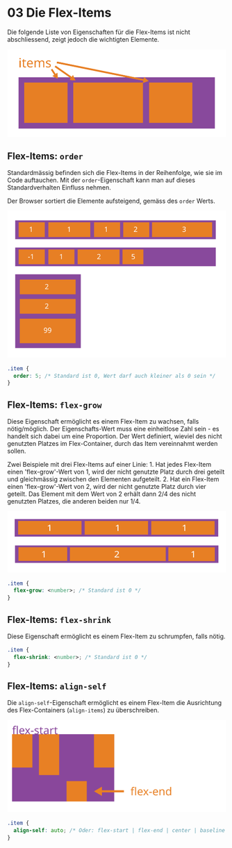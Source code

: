 # 03 Die Flex-Items

Die folgende Liste von Eigenschaften für die Flex-Items ist nicht abschliessend, zeigt jedoch die wichtigten Elemente.

![Flex Items](../../.gitbook/assets/flex-items%20%281%29.svg)

## Flex-Items: `order`

Standardmässig befinden sich die Flex-Items in der Reihenfolge, wie sie im Code auftauchen. Mit der `order`-Eigenschaft kann man auf dieses Standardverhalten Einfluss nehmen.

Der Browser sortiert die Elemente aufsteigend, gemäss des `order` Werts.

![Order](../../.gitbook/assets/order.svg)

```css
.item {
  order: 5; /* Standard ist 0, Wert darf auch kleiner als 0 sein */
}
```

## Flex-Items: `flex-grow`

Diese Eigenschaft ermöglicht es einem Flex-Item zu wachsen, falls nötig/möglich. Der Eigenschafts-Wert muss eine einheitlose Zahl sein - es handelt sich dabei um eine Proportion. Der Wert definiert, wieviel des nicht genutzten Platzes im Flex-Container, durch das Item vereinnahmt werden sollen.

Zwei Beispiele mit drei Flex-Items auf einer Linie: 1. Hat jedes Flex-Item einen 'flex-grow'-Wert von 1, wird der nicht genutzte Platz durch drei geteilt und gleichmässig zwischen den Elementen aufgeteilt. 2. Hat ein Flex-Item einen 'flex-grow'-Wert von 2, wird der nicht genutzte Platz durch vier geteilt. Das Element mit dem Wert von 2 erhält dann 2/4 des nicht genutzten Platzes, die anderen beiden nur 1/4.

![Order](../../.gitbook/assets/flex-grow.svg)

```css
.item {
  flex-grow: <number>; /* Standard ist 0 */
}
```

## Flex-Items: `flex-shrink`

Diese Eigenschaft ermöglicht es einem Flex-Item zu schrumpfen, falls nötig.

```css
.item {
  flex-shrink: <number>; /* Standard ist 0 */
}
```

## Flex-Items: `align-self`

Die `align-self`-Eigenschaft ermöglicht es einem Flex-Item die Ausrichtung des Flex-Containers \(`align-items`\) zu überschreiben.

![Order](../../.gitbook/assets/align-self.svg)

```css
.item {
  align-self: auto; /* Oder: flex-start | flex-end | center | baseline | stretch */
}
```

